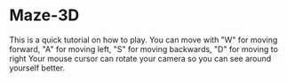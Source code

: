 # Maze-3D
This is a quick tutorial on how to play.
You can move with "W" for moving forward, "A" for moving left, "S" for moving backwards, "D" for moving to right 
Your mouse cursor can rotate your camera so you can see around yourself better.
